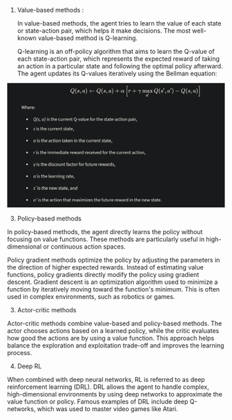 1. Value-based methods :

   In value-based methods, the agent tries to learn the value of each state or state-action pair, which helps it make decisions. The most well-known value-based method is Q-learning.

    Q-learning is an off-policy algorithm that aims to learn the Q-value of each state-action pair, which represents the expected reward of taking an action in a particular state and following the optimal policy afterward. The agent updates its Q-values iteratively using the Bellman equation:

![alt text](../images/image.png)


3. Policy-based methods

  In policy-based methods, the agent directly learns the policy without focusing on value functions. These methods are particularly useful in high-dimensional or continuous action spaces.

  Policy gradient methods optimize the policy by adjusting the parameters in the direction of higher expected rewards. Instead of estimating value functions, policy gradients directly modify the policy using gradient descent. Gradient descent is an optimization algorithm used to minimize a function by iteratively moving toward the function's minimum. This is often used in complex environments, such as robotics or games.

3. Actor-critic methods

  Actor-critic methods combine value-based and policy-based methods. The actor chooses actions based on a learned policy, while the critic evaluates how good the actions are by using a value function. This approach helps balance the exploration and exploitation trade-off and improves the learning process.

4. Deep RL

  When combined with deep neural networks, RL is referred to as deep reinforcement learning (DRL). DRL allows the agent to handle complex, high-dimensional environments by using deep networks to approximate the value function or policy. Famous examples of DRL include deep Q-networks, which was used to master video games like Atari.

